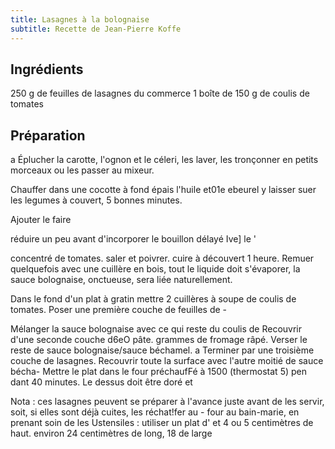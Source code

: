 ```yaml
---
title: Lasagnes à la bolognaise
subtitle: Recette de Jean-Pierre Koffe
---
```


<link rel="stylesheet" href="https://raw.githubusercontent.com/markdowncss/splendor/master/css/splendor.css">

<link rel="stylesheet" href="https://gist.githubusercontent.com/christianfelicite/8abce78491df5d5af1e87ea52a89689a/raw/15427a6576989bfa774f3385dc2106c36d05cb85/gist_stylesheet.css">

<script src="https://gist.github.com/christianfelicite/e6fe830d808c701c3b588eb00a6c2928.js?file=bechamel.md"></script>

<script src="https://gist.github.com/christianfelicite/e6fe830d808c701c3b588eb00a6c2928.js?file=bolognaise.md"></script>


## Ingrédients
250 g de feuilles de lasagnes du commerce 
1 boîte de 150 g de coulis de tomates

## Préparation

a Éplucher la carotte, l'ognon et le céleri, les laver, les tronçonner en petits morceaux ou les passer au mixeur.

Chauffer dans une cocotte à fond épais l'huile et01e ebeurel y laisser suer les legumes à couvert, 5 bonnes minutes.

Ajouter le faire 

réduire un peu avant d'incorporer le bouillon délayé Ive] le ' 

concentré de tomates. saler et poivrer. cuire à découvert 1 heure. 
Remuer quelquefois avec une cuillère en bois, tout le liquide doit 
s'évaporer, la sauce bolognaise, onctueuse, sera liée naturellement. 

Dans le fond d'un plat à gratin mettre 2 cuillères à soupe de 
coulis de tomates. Poser une première couche de feuilles de - 

Mélanger la sauce bolognaise avec ce qui reste du coulis de 
Recouvrir d'une seconde couche d6eO pâte. 
grammes de fromage râpé. 
Verser le reste de sauce bolognaise/sauce béchamel. 
a Terminer par une troisième couche de lasagnes. 
Recouvrir toute la surface avec l'autre moitié de sauce bécha- 
Mettre le plat dans le four préchaufFé à 1500 (thermostat 5) pen 
dant 40 minutes. Le dessus doit être doré et 

Nota : ces lasagnes peuvent se préparer à l'avance
juste avant de les servir, soit, si elles sont déjà cuites, les réchat!fer au - 
four au bain-marie, en prenant soin de les 
Ustensiles : utiliser un plat d' 
et 4 ou 5 centimètres de haut. 
environ 24 centimètres de long, 18 de large 
